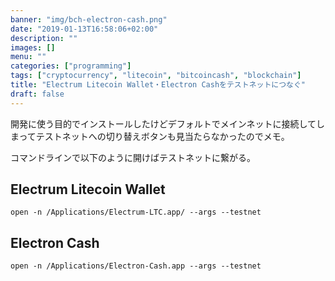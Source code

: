 ```yaml
---
banner: "img/bch-electron-cash.png"
date: "2019-01-13T16:58:06+02:00"
description: ""
images: []
menu: ""
categories: ["programming"]
tags: ["cryptocurrency", "litecoin", "bitcoincash", "blockchain"]
title: "Electrum Litecoin Wallet・Electron Cashをテストネットにつなぐ"
draft: false
---
```

開発に使う目的でインストールしたけどデフォルトでメインネットに接続してしまってテストネットへの切り替えボタンも見当たらなかったのでメモ。

<!--more-->

コマンドラインで以下のように開けばテストネットに繋がる。

## Electrum Litecoin Wallet
```text
open -n /Applications/Electrum-LTC.app/ --args --testnet
```

## Electron Cash
```text
open -n /Applications/Electron-Cash.app --args --testnet
```


